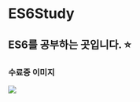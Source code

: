 # ES6Study
## ES6를 공부하는 곳입니다. ⭐
### 수료증 이미지

<img src="https://user-images.githubusercontent.com/48716775/76362090-b9e62000-6363-11ea-8fc1-5757ad619fdb.PNG"></img>
